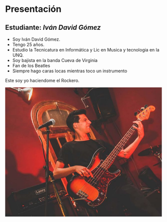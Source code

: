 # Presentación

## Estudiante: _Iván David Gómez_

- Soy Iván David Gómez.
- Tengo 25 años.
- Estudio la Tecnicatura en Informática y Lic en Musica y tecnologia en la UNQ.
- Soy bajista en la banda Cueva de Virginia
- Fan de los Beatles 
- Siempre hago caras locas mientras toco un instrumento 

Este soy yo haciendome el Rockero.

![Vivo](Tocando.png)

